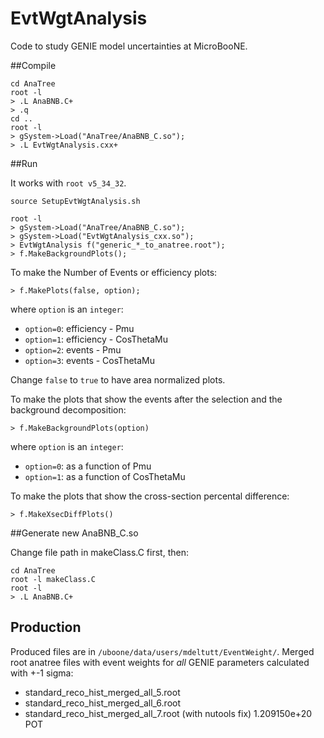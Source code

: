 # EvtWgtAnalysis
Code to study GENIE model uncertainties at MicroBooNE.

##Compile

```
cd AnaTree
root -l
> .L AnaBNB.C+
> .q
cd ..
root -l
> gSystem->Load("AnaTree/AnaBNB_C.so");
> .L EvtWgtAnalysis.cxx+
```



##Run

It works with `root v5_34_32`.

```
source SetupEvtWgtAnalysis.sh

root -l
> gSystem->Load("AnaTree/AnaBNB_C.so");
> gSystem->Load("EvtWgtAnalysis_cxx.so");
> EvtWgtAnalysis f("generic_*_to_anatree.root");
> f.MakeBackgroundPlots();
```

To make the Number of Events or efficiency plots:
```
> f.MakePlots(false, option);
```

where `option` is an `integer`:
- `option=0`: efficiency - Pmu
- `option=1`: efficiency - CosThetaMu
- `option=2`: events - Pmu
- `option=3`: events - CosThetaMu

Change `false` to `true` to have area normalized plots.


To make the plots that show the events after the selection and the background decomposition:
```
> f.MakeBackgroundPlots(option)
```

where `option` is an `integer`:
- `option=0`: as a function of Pmu
- `option=1`: as a function of CosThetaMu

To make the plots that show the cross-section percental difference:
```
> f.MakeXsecDiffPlots()
```


##Generate new AnaBNB_C.so 

Change file path in makeClass.C first, then:

```
cd AnaTree
root -l makeClass.C
root -l
> .L AnaBNB.C+
```


## Production

Produced files are in `/uboone/data/users/mdeltutt/EventWeight/`.
Merged root anatree files with event weights for _all_ GENIE parameters calculated with +-1 sigma:

* standard_reco_hist_merged_all_5.root
* standard_reco_hist_merged_all_6.root
* standard_reco_hist_merged_all_7.root (with nutools fix)  1.209150e+20 POT
